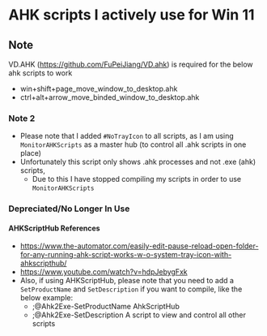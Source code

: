 # AHK scripts I actively use for Win 11

## Note

VD.AHK (<https://github.com/FuPeiJiang/VD.ahk>) is required for the below ahk scripts to work

- win+shift+page_move_window_to_desktop.ahk
- ctrl+alt+arrow_move_binded_window_to_desktop.ahk

### Note 2

- Please note that I added `#NoTrayIcon` to all scripts, as I am using `MonitorAHKScripts` as a master hub (to control all .ahk scripts in one place)
- Unfortunately this script only shows .ahk processes and not .exe (ahk) scripts,
  - Due to this I have stopped compiling my scripts in order to use `MonitorAHKScripts`

### Depreciated/No Longer In Use

#### AHKScriptHub References

- <https://www.the-automator.com/easily-edit-pause-reload-open-folder-for-any-running-ahk-script-works-w-o-system-tray-icon-with-ahkscripthub/>
- <https://www.youtube.com/watch?v=hdpJebygFxk>
- Also, if using AHKScriptHub, please note that you need to add a `SetProductName` and `SetDescription` if you want to compile, like the below example:
  - ;@Ahk2Exe-SetProductName AhkScriptHub
  - ;@Ahk2Exe-SetDescription A script to view and control all other scripts
